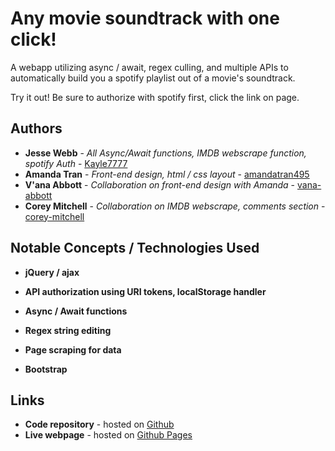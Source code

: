 # Any movie soundtrack with one click!

A webapp utilizing async / await, regex culling, and multiple APIs to automatically build you a spotify playlist out of a movie's soundtrack.

Try it out! Be sure to authorize with spotify first, click the link on page.

## Authors

* **Jesse Webb** - *All Async/Await functions, IMDB webscrape function, spotify Auth* - [Kayle7777](https://github.com/kayle7777)
* **Amanda Tran** - *Front-end design, html / css layout* - [amandatran495](https://github.com/amandatran495)
* **V'ana Abbott** - *Collaboration on front-end design with Amanda* - [vana-abbott](https://github.com/vana-abbott)
* **Corey Mitchell** - *Collaboration on IMDB webscrape, comments section* - [corey-mitchell](https://github.com/corey-mitchell)

## Notable Concepts / Technologies Used

* **jQuery / ajax**

* **API authorization using URI tokens, localStorage handler**

* **Async / Await functions**

* **Regex string editing**

* **Page scraping for data**

* **Bootstrap**

## Links

* **Code repository** - hosted on [Github][github Repo]
* **Live webpage** - hosted on [Github Pages][github Pages]

[github Repo]: https://github.com/Kayle7777/Project-1-BootCamp-1/
[github Pages]: https://kayle7777.github.io/Project-1-BootCamp-1/
